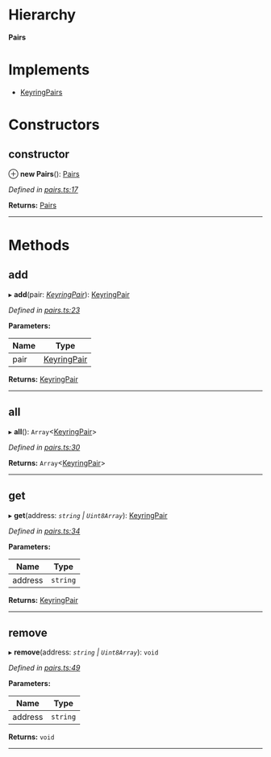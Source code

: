 

# Hierarchy

**Pairs**

# Implements

* [KeyringPairs](../interfaces/_types_.keyringpairs.md)

# Constructors

<a id="constructor"></a>

##  constructor

⊕ **new Pairs**(): [Pairs](_pairs_.pairs.md)

*Defined in [pairs.ts:17](https://github.com/polkadot-js/common/blob/06cc692/packages/keyring/src/pairs.ts#L17)*

**Returns:** [Pairs](_pairs_.pairs.md)

___

# Methods

<a id="add"></a>

##  add

▸ **add**(pair: *[KeyringPair](../modules/_types_.md#keyringpair)*): [KeyringPair](../modules/_types_.md#keyringpair)

*Defined in [pairs.ts:23](https://github.com/polkadot-js/common/blob/06cc692/packages/keyring/src/pairs.ts#L23)*

**Parameters:**

| Name | Type |
| ------ | ------ |
| pair | [KeyringPair](../modules/_types_.md#keyringpair) |

**Returns:** [KeyringPair](../modules/_types_.md#keyringpair)

___
<a id="all"></a>

##  all

▸ **all**(): `Array`<[KeyringPair](../modules/_types_.md#keyringpair)>

*Defined in [pairs.ts:30](https://github.com/polkadot-js/common/blob/06cc692/packages/keyring/src/pairs.ts#L30)*

**Returns:** `Array`<[KeyringPair](../modules/_types_.md#keyringpair)>

___
<a id="get"></a>

##  get

▸ **get**(address: *`string` | `Uint8Array`*): [KeyringPair](../modules/_types_.md#keyringpair)

*Defined in [pairs.ts:34](https://github.com/polkadot-js/common/blob/06cc692/packages/keyring/src/pairs.ts#L34)*

**Parameters:**

| Name | Type |
| ------ | ------ |
| address | `string` | `Uint8Array` |

**Returns:** [KeyringPair](../modules/_types_.md#keyringpair)

___
<a id="remove"></a>

##  remove

▸ **remove**(address: *`string` | `Uint8Array`*): `void`

*Defined in [pairs.ts:49](https://github.com/polkadot-js/common/blob/06cc692/packages/keyring/src/pairs.ts#L49)*

**Parameters:**

| Name | Type |
| ------ | ------ |
| address | `string` | `Uint8Array` |

**Returns:** `void`

___

